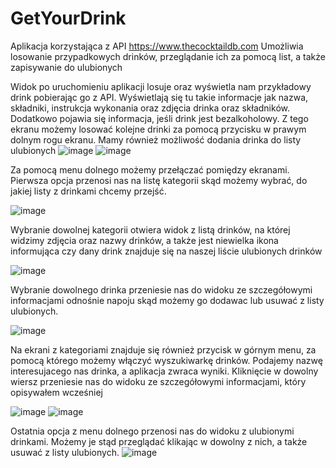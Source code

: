# GetYourDrink
Aplikacja korzystająca z API https://www.thecocktaildb.com Umożliwia losowanie przypadkowych drinków, przeglądanie ich za pomocą list, a także zapisywanie do ulubionych

Widok po uruchomieniu aplikacji losuje oraz wyświetla nam przykładowy drink pobierając go z API. Wyświetlają się tu takie informacje jak nazwa, składniki, instrukcja wykonania
oraz zdjęcia drinka oraz składników. Dodatkowo pojawia się informacja, jeśli drink jest bezalkoholowy. Z tego ekranu możemy losować kolejne drinki za pomocą przycisku w prawym dolnym rogu ekranu.
Mamy również możliwość dodania drinka do listy ulubionych
![image](https://user-images.githubusercontent.com/114807157/196214221-86cc834b-81f5-4fd9-8cb3-4334b6f55df1.png)
![image](https://user-images.githubusercontent.com/114807157/196214574-5e62a43e-ddea-4a54-94be-a426c1391080.png)

Za pomocą menu dolnego możemy przełączać pomiędzy ekranami. Pierwsza opcja przenosi nas na listę kategorii skąd możemy wybrać, do jakiej listy z drinkami chcemy przejść.

![image](https://user-images.githubusercontent.com/114807157/196215011-a1ce3867-1657-4615-880b-01abb4735211.png)

Wybranie dowolnej kategorii otwiera widok z listą drinków, na której widzimy zdjęcia oraz nazwy drinków, a także jest niewielka ikona informująca czy dany drink znajduje się na naszej liście ulubionych drinków

![image](https://user-images.githubusercontent.com/114807157/196215363-2585688a-3926-4013-823d-01e418895e15.png)

Wybranie dowolnego drinka przeniesie nas do widoku ze szczegółowymi informacjami odnośnie napoju skąd możemy go dodawac lub usuwać z listy ulubionych.

![image](https://user-images.githubusercontent.com/114807157/196215646-39814446-d641-454c-88e1-e3ea41097c5c.png)

Na ekrani z kategoriami znajduje się również przycisk w górnym menu, za pomocą którego możemy włączyć wyszukiwarkę drinków. Podajemy nazwę interesujacego nas drinka, a aplikacja zwraca wyniki. Kliknięcie w dowolny wiersz przeniesie nas do widoku ze szczegółowymi informacjami, który opisywałem wcześniej

![image](https://user-images.githubusercontent.com/114807157/196216266-d48fbf63-0a53-4b45-8222-2e6423af2e82.png)
![image](https://user-images.githubusercontent.com/114807157/196217779-7244d8de-9dc2-4cf7-82b3-f4f80d22d8a6.png)

Ostatnia opcja z menu dolnego przenosi nas do widoku z ulubionymi drinkami. Możemy je stąd przeglądać klikając w dowolny z nich, a także usuwać z listy ulubionych.
![image](https://user-images.githubusercontent.com/114807157/196216763-2a10d262-6763-46ed-b1d5-a386ca7dc51c.png)




